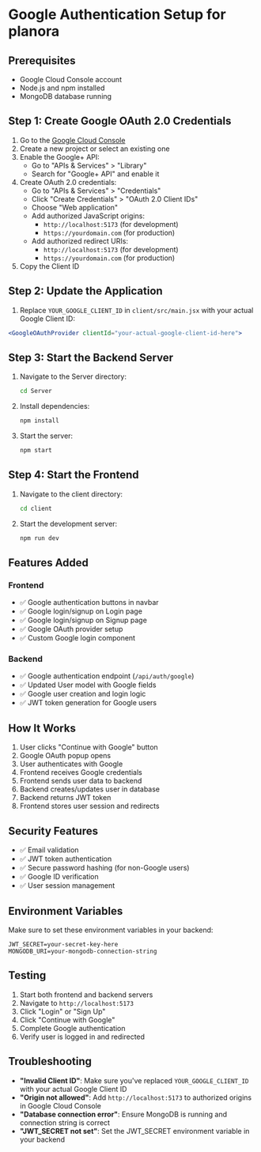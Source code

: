 # Google Authentication Setup for planora

## Prerequisites

- Google Cloud Console account
- Node.js and npm installed
- MongoDB database running

## Step 1: Create Google OAuth 2.0 Credentials

1. Go to the [Google Cloud Console](https://console.cloud.google.com/)
2. Create a new project or select an existing one
3. Enable the Google+ API:
   - Go to "APIs & Services" > "Library"
   - Search for "Google+ API" and enable it
4. Create OAuth 2.0 credentials:
   - Go to "APIs & Services" > "Credentials"
   - Click "Create Credentials" > "OAuth 2.0 Client IDs"
   - Choose "Web application"
   - Add authorized JavaScript origins:
     - `http://localhost:5173` (for development)
     - `https://yourdomain.com` (for production)
   - Add authorized redirect URIs:
     - `http://localhost:5173` (for development)
     - `https://yourdomain.com` (for production)
5. Copy the Client ID

## Step 2: Update the Application

1. Replace `YOUR_GOOGLE_CLIENT_ID` in `client/src/main.jsx` with your actual Google Client ID:

```jsx
<GoogleOAuthProvider clientId="your-actual-google-client-id-here">
```

## Step 3: Start the Backend Server

1. Navigate to the Server directory:

   ```bash
   cd Server
   ```

2. Install dependencies:

   ```bash
   npm install
   ```

3. Start the server:
   ```bash
   npm start
   ```

## Step 4: Start the Frontend

1. Navigate to the client directory:

   ```bash
   cd client
   ```

2. Start the development server:
   ```bash
   npm run dev
   ```

## Features Added

### Frontend

- ✅ Google authentication buttons in navbar
- ✅ Google login/signup on Login page
- ✅ Google login/signup on Signup page
- ✅ Google OAuth provider setup
- ✅ Custom Google login component

### Backend

- ✅ Google authentication endpoint (`/api/auth/google`)
- ✅ Updated User model with Google fields
- ✅ Google user creation and login logic
- ✅ JWT token generation for Google users

## How It Works

1. User clicks "Continue with Google" button
2. Google OAuth popup opens
3. User authenticates with Google
4. Frontend receives Google credentials
5. Frontend sends user data to backend
6. Backend creates/updates user in database
7. Backend returns JWT token
8. Frontend stores user session and redirects

## Security Features

- ✅ Email validation
- ✅ JWT token authentication
- ✅ Secure password hashing (for non-Google users)
- ✅ Google ID verification
- ✅ User session management

## Environment Variables

Make sure to set these environment variables in your backend:

```env
JWT_SECRET=your-secret-key-here
MONGODB_URI=your-mongodb-connection-string
```

## Testing

1. Start both frontend and backend servers
2. Navigate to `http://localhost:5173`
3. Click "Login" or "Sign Up"
4. Click "Continue with Google"
5. Complete Google authentication
6. Verify user is logged in and redirected

## Troubleshooting

- **"Invalid Client ID"**: Make sure you've replaced `YOUR_GOOGLE_CLIENT_ID` with your actual Google Client ID
- **"Origin not allowed"**: Add `http://localhost:5173` to authorized origins in Google Cloud Console
- **"Database connection error"**: Ensure MongoDB is running and connection string is correct
- **"JWT_SECRET not set"**: Set the JWT_SECRET environment variable in your backend
